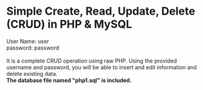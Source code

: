 # Simple Create, Read, Update, Delete (CRUD) in PHP & MySQL
User Name: user <br>
password: password <br>
<br>
It is a complete CRUD operation using raw PHP. Using the provided username and password, you will be able to insert and edit information and delete existing data. <br>
<b>The database file named "php1.sql" is included.</b>

